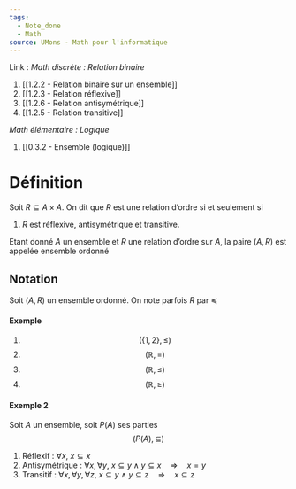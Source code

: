```yaml
---
tags:
  - Note_done
  - Math
source: UMons - Math pour l'informatique
---
```


Link :
_Math discrète : Relation binaire_
1. [[1.2.2 - Relation binaire sur un ensemble]]
2. [[1.2.3 - Relation réflexive]]
3. [[1.2.6 - Relation antisymétrique]]
4. [[1.2.5 - Relation transitive]]

_Math élémentaire : Logique_
1. [[0.3.2 - Ensemble (logique)]]

# Définition
Soit $R ⊆ A × A$. 
On dit que $R$ est une relation d’ordre si et seulement si 
1. $R$ est réflexive, antisymétrique et transitive. 

Etant donné $A$ un ensemble et $R$ une relation d’ordre sur $A$, la paire $(A, R)$ est appelée ensemble ordonné

## Notation 
Soit $(A,R)$ un ensemble ordonné.
On note parfois $R$ par $\preceq$ 
#### Exemple
1. $$(\{1,2\},\le)$$
2. $$(\mathbb{R},=)$$
3. $$(\mathbb{R},\le)$$
4. $$(\mathbb{R},\ge)$$
#### Exemple 2
Soit $A$ un ensemble, soit $P(A)$ ses parties$$(P(A),\subseteq)$$
1. Réflexif : $\forall x,\ x\subseteq x$
2. Antisymétrique : $\forall x,\forall y,\ x\subseteq y\wedge y\subseteq x\quad\Rightarrow\quad x= y$ 
3. Transitif : $\forall x,\forall y,\forall z,\ x\subseteq y \wedge y\subseteq z\quad\Rightarrow\quad x\subseteq z$ 